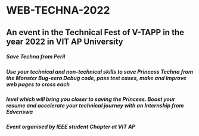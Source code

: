 # WEB-TECHNA-2022

## An event in the Technical Fest of V-TAPP in the year 2022 in VIT AP University


##### Save Techna from Peril
##### Use your technical and non-technical skills to save Princess Techna from the Monster Bug-eera Debug code, pass test cases, make and improve web pages to cross each 
##### level which will bring you closer to saving the Princess. Boost your resume and accelerate your technical journey with an Internship from Edvenswa

##### Event organised by IEEE student Chapter at VIT AP
